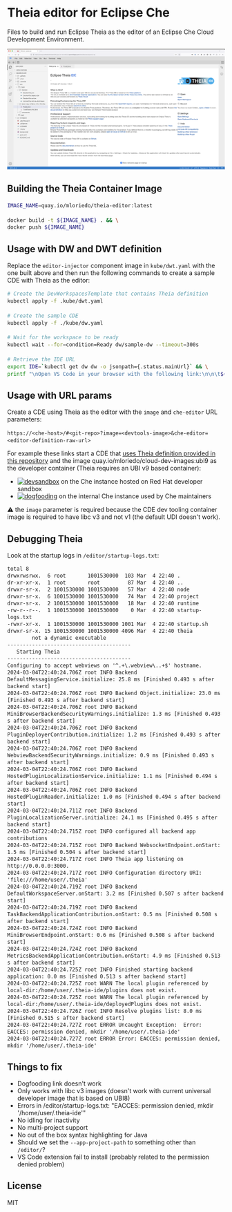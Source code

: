 # Theia editor for Eclipse Che

Files to build and run Eclipse Theia as the editor of an Eclipse Che Cloud Development Environment.

![alt text](preview.png)

## Building the Theia Container Image

```bash
IMAGE_NAME=quay.io/mloriedo/theia-editor:latest

docker build -t ${IMAGE_NAME} . && \
docker push ${IMAGE_NAME}
```

## Usage with DW and DWT definition

Replace the `editor-injector` component image in `kube/dwt.yaml` with the one built above and then run the following commands to create a sample CDE with Theia as the editor:

```bash
# Create the DevWorkspacesTemplate that contains Theia definition
kubectl apply -f .kube/dwt.yaml

# Create the sample CDE
kubectl apply -f ./kube/dw.yaml

# Wait for the workspace to be ready
kubectl wait --for=condition=Ready dw/sample-dw --timeout=300s

# Retrieve the IDE URL
export IDE=`kubectl get dw dw -o jsonpath={.status.mainUrl}` && \
printf "\nOpen VS Code in your browser with the following link:\n\n\t${IDE}\n\n"
```

## Usage with URL params

Create a CDE using Theia as the editor with the `image` and `che-editor` URL parameters:

`https://<che-host>/#<git-repo>?image=<devtools-image>&che-editor=<editor-definition-raw-url>`

For example these links start a CDE that [uses Theia definition provided in this repository](https://raw.githubusercontent.com/l0rd/theia-editor/main/definition.yaml) and the image quay.io/mloriedo/cloud-dev-images:ubi9 as the developer container (Theia requires an UBI v9 based container):
- [![devsandbox](https://img.shields.io/static/v1?label=dev%20sandbox&message=theia&logo=eclipseche&color=FDB940&labelColor=525C86)](https://workspaces.openshift.com/#https://github.com/l0rd/quarkus-api?image=quay.io/mloriedo/cloud-dev-images:ubi9&che-editor=https://raw.githubusercontent.com/l0rd/theia-editor/main/definition.yaml) on the Che instance hosted on Red Hat developer sandbox
- [![dogfooding](https://img.shields.io/static/v1?label=dogfooding%20%20%20%20&message=theia&logo=eclipseche&color=FDB940&labelColor=525C86)](https://che-dogfooding.apps.che-dev.x6e0.p1.openshiftapps.com/#https://github.com/l0rd/quarkus-api?image=quay.io/mloriedo/cloud-dev-images:ubi9&che-editor=https://raw.githubusercontent.com/l0rd/theia-editor/main/definition.yaml) on the internal Che instance used by Che maintainers

:warning: the `image` parameter is required because the CDE dev tooling container image is required to have libc v3 and not v1 (the default UDI doesn't work).

## Debugging Theia

Look at the startup logs in `/editor/startup-logs.txt`:

```
total 8
drwxrwsrwx.  6 root       1001530000  103 Mar  4 22:40 .
dr-xr-xr-x.  1 root       root         87 Mar  4 22:40 ..
drwxr-sr-x.  2 1001530000 1001530000   57 Mar  4 22:40 node
drwxr-sr-x.  6 1001530000 1001530000   74 Mar  4 22:40 project
drwxr-sr-x.  2 1001530000 1001530000   18 Mar  4 22:40 runtime
-rw-r--r--.  1 1001530000 1001530000    0 Mar  4 22:40 startup-logs.txt
-rwxr-xr-x.  1 1001530000 1001530000 1001 Mar  4 22:40 startup.sh
drwxr-sr-x. 15 1001530000 1001530000 4096 Mar  4 22:40 theia
        not a dynamic executable
----------------------------------------
   Starting Theia
----------------------------------------
Configuring to accept webviews on '^.+\.webview\..+$' hostname.
2024-03-04T22:40:24.706Z root INFO Backend DefaultMessagingService.initialize: 25.8 ms [Finished 0.493 s after backend start]
2024-03-04T22:40:24.706Z root INFO Backend Object.initialize: 23.0 ms [Finished 0.493 s after backend start]
2024-03-04T22:40:24.706Z root INFO Backend MiniBrowserBackendSecurityWarnings.initialize: 1.3 ms [Finished 0.493 s after backend start]
2024-03-04T22:40:24.706Z root INFO Backend PluginDeployerContribution.initialize: 1.2 ms [Finished 0.493 s after backend start]
2024-03-04T22:40:24.706Z root INFO Backend WebviewBackendSecurityWarnings.initialize: 0.9 ms [Finished 0.493 s after backend start]
2024-03-04T22:40:24.706Z root INFO Backend HostedPluginLocalizationService.initialize: 1.1 ms [Finished 0.494 s after backend start]
2024-03-04T22:40:24.706Z root INFO Backend HostedPluginReader.initialize: 1.0 ms [Finished 0.494 s after backend start]
2024-03-04T22:40:24.711Z root INFO Backend PluginLocalizationServer.initialize: 24.1 ms [Finished 0.495 s after backend start]
2024-03-04T22:40:24.715Z root INFO configured all backend app contributions
2024-03-04T22:40:24.715Z root INFO Backend WebsocketEndpoint.onStart: 1.5 ms [Finished 0.504 s after backend start]
2024-03-04T22:40:24.717Z root INFO Theia app listening on http://0.0.0.0:3000.
2024-03-04T22:40:24.717Z root INFO Configuration directory URI: 'file:///home/user/.theia'
2024-03-04T22:40:24.719Z root INFO Backend DefaultWorkspaceServer.onStart: 3.2 ms [Finished 0.507 s after backend start]
2024-03-04T22:40:24.719Z root INFO Backend TaskBackendApplicationContribution.onStart: 0.5 ms [Finished 0.508 s after backend start]
2024-03-04T22:40:24.724Z root INFO Backend MiniBrowserEndpoint.onStart: 0.6 ms [Finished 0.508 s after backend start]
2024-03-04T22:40:24.724Z root INFO Backend MetricsBackendApplicationContribution.onStart: 4.9 ms [Finished 0.513 s after backend start]
2024-03-04T22:40:24.725Z root INFO Finished starting backend application: 0.0 ms [Finished 0.513 s after backend start]
2024-03-04T22:40:24.725Z root WARN The local plugin referenced by local-dir:/home/user/.theia-ide/plugins does not exist.
2024-03-04T22:40:24.725Z root WARN The local plugin referenced by local-dir:/home/user/.theia-ide/deployedPlugins does not exist.
2024-03-04T22:40:24.726Z root INFO Resolve plugins list: 8.0 ms [Finished 0.515 s after backend start]
2024-03-04T22:40:24.727Z root ERROR Uncaught Exception:  Error: EACCES: permission denied, mkdir '/home/user/.theia-ide'
2024-03-04T22:40:24.727Z root ERROR Error: EACCES: permission denied, mkdir '/home/user/.theia-ide'
```

## Things to fix

- Dogfooding link doesn't work
- Only works with libc v3 images (doesn't work with current universal developer image that is based on UBI8)
- Errors in /editor/startup-logs.txt: "EACCES: permission denied, mkdir '/home/user/.theia-ide'"
- No idling for inactivity
- No multi-project support
- No out of the box syntax highlighting for Java
- Should we set the `--app-project-path` to something other than `/editor/`?
- VS Code extension fail to install (probably related to the permission denied problem)

## License

MIT
